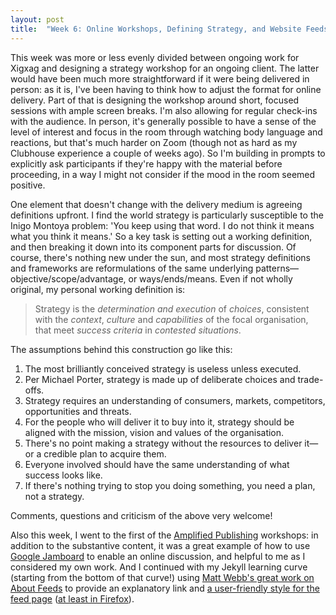 ```yaml
---
layout: post
title:  "Week 6: Online Workshops, Defining Strategy, and Website Feeds"
---
```


This week was more or less evenly divided between ongoing work for Xigxag and designing a strategy workshop for an ongoing client. The latter would have been much more straightforward if it were being delivered in person: as it is, I've been having to think how to adjust the format for online delivery. Part of that is designing the workshop around short, focused sessions with ample screen breaks. I'm also allowing for regular check-ins with the audience. In person, it's generally possible to have a sense of the level of interest and focus in the room through watching body language and reactions, but that's much harder on Zoom (though not as hard as my Clubhouse experience a couple of weeks ago). So I'm building in prompts to explicitly ask participants if they're happy with the material before proceeding, in a way I might not consider if the mood in the room seemed positive.  

One element that doesn't change with the delivery medium is agreeing definitions upfront. I find the world strategy is particularly susceptible to the Inigo Montoya problem: 'You keep using that word. I do not think it means what you think it means.' So a key task is setting out a working definition, and then breaking it down into its component parts for discussion. Of course, there's nothing new under the sun, and most strategy definitions and frameworks are reformulations of the same underlying patterns&#8212;objective/scope/advantage, or ways/ends/means. Even if not wholly original, my personal working definition is:

<blockquote>Strategy is the <i>determination and execution</i> of <i>choices</i>, consistent with the <i>context</i>, <i>culture</i> and <i>capabilities</i> of the focal organisation, that meet <i>success criteria</i> in <i>contested situations</i>.</blockquote>

The assumptions behind this construction go like this:
<ol>
<li>The most brilliantly conceived strategy is useless unless executed.</li>
<li>Per Michael Porter, strategy is made up of deliberate choices and trade-offs.</li>
<li>Strategy requires an understanding of consumers, markets, competitors, opportunities and threats.</li>
<li>For the people who will deliver it to buy into it, strategy should be aligned with the mission, vision and values of the organisation.</li>
<li>There's no point making a strategy without the resources to deliver it&#8212;or a credible plan to acquire them.</li>
<li>Everyone involved should have the same understanding of what success looks like.</li>
<li>If there's nothing trying to stop you doing something, you need a plan, not a strategy.</li>
</ol>

Comments, questions and criticism of the above very welcome!

Also this week, I went to the first of the <a href="https://bristolbathcreative.org/pathfinders/amplified-publishing">Amplified Publishing</a> workshops: in addition to the substantive content, it was a great example of how to use <a href="https://jamboard.google.com">Google Jamboard</a> to enable an online discussion, and helpful to me as I considered my own work. And I continued with my Jekyll learning curve (starting from the bottom of that curve!) using <a href="https://aboutfeeds.com">Matt Webb's great work on About Feeds</a> to provide an explanatory link and <a href="https://www.georgewalkley.com">a user-friendly style for the feed page</a> (<a href="https://twitter.com/walkley/status/1359245509534363651?s=20">at least in Firefox</a>).



